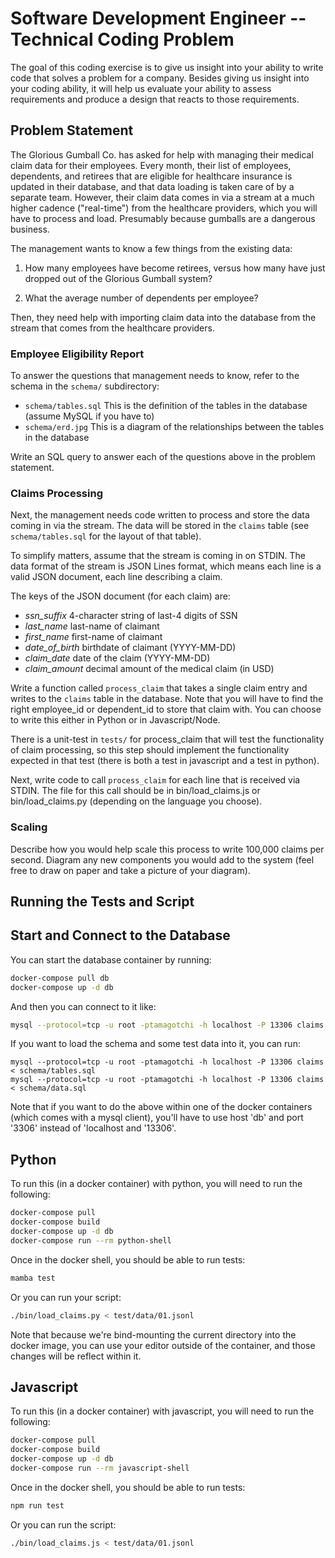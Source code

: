 # Software Development Engineer -- Technical Coding Problem

The goal of this coding exercise is to give us insight into your
ability to write code that solves a problem for a company.  Besides
giving us insight into your coding ability, it will help us evaluate
your ability to assess requirements and produce a design that reacts
to those requirements.



## Problem Statement

The Glorious Gumball Co. has asked for help with managing their
medical claim data for their employees.  Every month, their list of
employees, dependents, and retirees that are eligible for healthcare
insurance is updated in their database, and that data loading is taken
care of by a separate team.  However, their claim data comes in via a
stream at a much higher cadence ("real-time") from the healthcare
providers, which you will have to process and load.  Presumably
because gumballs are a dangerous business.

The management wants to know a few things from the existing data:

1.  How many employees have become retirees, versus how many have just
    dropped out of the Glorious Gumball system?
    
2.  What the average number of dependents per employee?

Then, they need help with importing claim data into the database from
the stream that comes from the healthcare providers.


### Employee Eligibility Report

To answer the questions that management needs to know, refer to the
schema in the `schema/` subdirectory:
* `schema/tables.sql`  This is the definition of the tables in the
  database (assume MySQL if you have to)
* `schema/erd.jpg`  This is a diagram of the relationships between
  the tables in the database
    
Write an SQL query to answer each of the questions above in the
problem statement.


### Claims Processing

Next, the management needs code written to process and store the data
coming in via the stream.  The data will be stored in the `claims`
table (see `schema/tables.sql` for the layout of that table).

To simplify matters, assume that the stream is coming in on STDIN.
The data format of the stream is JSON Lines format, which means each
line is a valid JSON document, each line describing a claim.

The keys of the JSON document (for each claim) are:
* *ssn_suffix* 4-character string of last-4 digits of SSN
* *last\_name* last-name of claimant
* *first\_name* first-name of claimant
* *date\_of\_birth* birthdate of claimant (YYYY-MM-DD)
* *claim\_date* date of the claim (YYYY-MM-DD)
* *claim\_amount* decimal amount of the medical claim (in USD)

Write a function called `process_claim` that takes a single claim
entry and writes to the `claims` table in the database.  Note that you
will have to find the right employee\_id or dependent\_id to store
that claim with.  You can choose to write this either in Python or in
Javascript/Node.

There is a unit-test in `tests/` for process_claim that will test the
functionality of claim processing, so this step should implement the
functionality expected in that test (there is both a test in
javascript and a test in python).

Next, write code to call `process_claim` for each line that is
received via STDIN.  The file for this call should be in
bin/load\_claims.js or bin/load\_claims.py (depending on the language
you choose).


### Scaling

Describe how you would help scale this process to write 100,000 claims
per second.  Diagram any new components you would add to the system
(feel free to draw on paper and take a picture of your diagram).


## Running the Tests and Script

## Start and Connect to the Database

You can start the database container by running:
```bash
docker-compose pull db
docker-compose up -d db
```

And then you can connect to it like:
```bash
mysql --protocol=tcp -u root -ptamagotchi -h localhost -P 13306 claims
```

If you want to load the schema and some test data into it, you can
run:
```
mysql --protocol=tcp -u root -ptamagotchi -h localhost -P 13306 claims < schema/tables.sql
mysql --protocol=tcp -u root -ptamagotchi -h localhost -P 13306 claims < schema/data.sql
```

Note that if you want to do the above within one of the docker
containers (which comes with a mysql client), you'll have to use host
'db' and port '3306' instead of 'localhost and '13306'.


## Python

To run this (in a docker container) with python, you will need to run
the following:
```bash
docker-compose pull
docker-compose build 
docker-compose up -d db
docker-compose run --rm python-shell
```

Once in the docker shell, you should be able to run tests:
```bash
mamba test
```

Or you can run your script:
```bash
./bin/load_claims.py < test/data/01.jsonl
```

Note that because we're bind-mounting the current directory into the
docker image, you can use your editor outside of the container, and
those changes will be reflect within it.


## Javascript

To run this (in a docker container) with javascript, you will need to
run the following:
```bash
docker-compose pull
docker-compose build
docker-compose up -d db
docker-compose run --rm javascript-shell
```

Once in the docker shell, you should be able to run tests:
```bash
npm run test
```

Or you can run the script:
```bash
./bin/load_claims.js < test/data/01.jsonl
```
